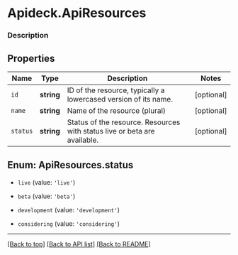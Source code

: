 # Apideck.ApiResources

### Description

## Properties
Name | Type | Description | Notes
------------ | ------------- | ------------- | -------------
`id` | **string** | ID of the resource, typically a lowercased version of its name. | [optional] 
`name` | **string** | Name of the resource (plural) | [optional] 
`status` | **string** | Status of the resource. Resources with status live or beta are available. | [optional] 





<a name="ApiResourcesStatus"></a>
## Enum: ApiResources.status


* `live` (value: `'live'`)

* `beta` (value: `'beta'`)

* `development` (value: `'development'`)

* `considering` (value: `'considering'`)




---

[[Back to top]](#) [[Back to API list]](../../../../README.md#documentation-for-api-endpoints) [[Back to README]](../../../../README.md)


